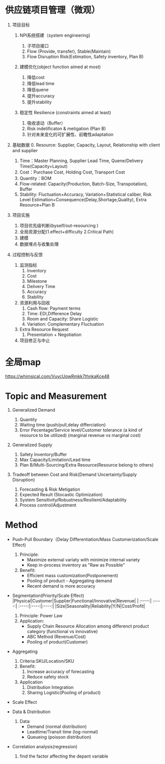 # 供应链项目管理（微观）
1. 项目目标
    1. NPI系统搭建（system engineering)
        1. 子项目接口
        2. Flow (Provide, transfer), Stable(Maintain)
        3. Flow Disruption Risk(Estimation, Safety inventory, Plan B)

    2. 建模优化(object function aimed at most)
        1. 降低cost
        2. 降低lead time
        3. 降低quene
        4. 提升accuracy
        5. 提升stability

    3. 稳定性 Resilience (constraints aimed at least)
        1. 吸收波动（Buffer）
        2. Risk indetificaton & metigation (Plan B)
        3. 针对未来变化的可扩展性、前瞻性adaptation

2. 基础数据
    0. Resource: Supplier, Capacity, Layout, Relationship with client and supplier
    1. Time：Master Planning, Supplier Lead Time, Quene/Delivery Time(Capacity+Layout)
    2. Cost：Purchase Cost, Holding Cost, Transport Cost
    3. Quantity：BOM
    4. Flow-related: Capacity(Production, Batch-Size, Transpotation), Buffer
    5. Stability: Fluctuation+Accuracy, Variation+Statistical caliber, Risk Level Estimation+Consequence(Delay,Shortage,Quality),
    Extra Resource+Plan B

3. 项目实施
    1. 项目优先级判断(byself/out-resourcing )
    2. 全局资源分配(1.effect+difficulty 2.Critical Path)
    3. 建模
    4. 数据埋点与收集处理

4. 过程控制与反馈
    1. 监测指标
        1. Inventory
        1. Cost
        3. Milestone
        3. Delivery Time
        4. Accuracy
        5. Stability
    2. 资源利用与回收
        1. Cash flow: Payment terms
        2. Time: EDI,Difference Delay
        3. Room and Capacity: Share Logistic
        4. Variation: Complementary Fluctuation
    3. Extra Resource Request
        1. Presentation + Negotiation
    4. 项目修正与中止


# 全局map
https://whimsical.com/VuycUqwRmkk7thnkaKce48



# Topic and Measurement
1. Generalized Demand
    1. Quantity
    2. Waiting time (push/pull,delay differciation)
    3. Error Pecentage/Service level/Customer tolerance (a kind of resource to be utilized) (marginal revenue vs marginal cost)
    
2. Generalized Supply 
    1. Safety Inventory/Buffer
    2. Max Capacity/Limitation/Lead time
    2. Plan B/Multi-Sourcing/Extra Resource(Resource belong to others)

3. Tradeoff between Cost and Risk(Demand Uncertainty/Supply Disruption)
    1. Forecasting & Risk Metigation
    2. Expected Result (Stocastic Optimization)
    3. System Sensitivity/Robustness/Resilient/Adaptability
    4. Process control/Adjustment





# Method
* Push-Pull Boundary（Delay Differentiation/Mass Customerization/Scale Effect)
    1. Principle:
        * Maximize external variaty with minimize internal variety
        * Keep in-process inventory as "Raw as Possible"
    2. Benefit:
        * Efficient mass customization(Postponement)
        * Pooling of product - Aggregating demand
        * Recent demand is more accuracy


* Segmentation(Priority/Scale Effect)
    |Physical|Customer|Supplier|Functional/Innovative|Revenue|
    |    :----:|    :----:|    :----:|:----:|:----:|
    |Size|Seasonality|Reliability|Y/N|Cost/Profit|
    1. Principle: Power Law
    2. Application:
        * Supply Chain Resource Allocation among differenct product category (functional vs innovative)
        * ABC Method (Revenue/Cost)
        * Pooling of product(Customer)


* Aggregating
    1. Criteria:SKU/Location/SKU
    2. Benefit:
        1. Increase accuracy of forecasting
        2. Reduce safety stock
    3. Application
        1. Distribution Integration
        2. Sharing Logistic(Pooling of product)


* Scale Effect

* Data & Distribution 
    1. Data:
        * Demand (normal distribution)
        * Leadtime/Transit time (log-normal)
        * Queueing (poisson distribution)


* Correlation analysis(regression)
    1. find the factor affecting the depant variable

    